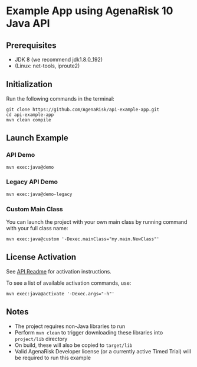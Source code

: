 # Example App using AgenaRisk 10 Java API

## Prerequisites
* JDK 8 (we recommend jdk1.8.0_192)
* (Linux: net-tools, iproute2)

## Initialization
Run the following commands in the terminal:
~~~~
git clone https://github.com/AgenaRisk/api-example-app.git
cd api-example-app
mvn clean compile
~~~~

## Launch Example

### API Demo
~~~~
mvn exec:java@demo
~~~~

### Legacy API Demo
~~~~
mvn exec:java@demo-legacy
~~~~

### Custom Main Class
You can launch the project with your own main class by running command with your full class name:
~~~~
mvn exec:java@custom '-Dexec.mainClass="my.main.NewClass"'
~~~~

## License Activation
See [API Readme](https://github.com/AgenaRisk/api/blob/master/README.md) for activation instructions.

To see a list of available activation commands, use:
~~~~
mvn exec:java@activate '-Dexec.args="-h"'
~~~~

## Notes

* The project requires non-Java libraries to run
* Perform `mvn clean` to trigger downloading these libraries into `project/lib` directory
* On build, these will also be copied to `target/lib`
* Valid AgenaRisk Developer license (or a currently active Timed Trial) will be required to run this example